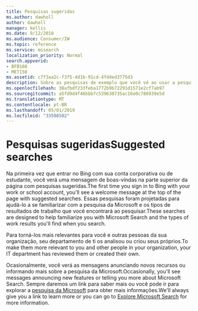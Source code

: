 ```yaml
---
title: Pesquisas sugeridas
ms.author: dawholl
author: dawholl
manager: kellis
ms.date: 9/12/2018
ms.audience: Consumer/IW
ms.topic: reference
ms.service: mssearch
localization_priority: Normal
search.appverid:
- BFB160
- MET150
ms.assetid: c7f3aa2c-f3f5-4d1b-91cd-4fd4ed3775d3
description: Sobre as pesquisas de exemplo que você vê ao usar a pesquisa da Microsoft
ms.openlocfilehash: 38afbdf233feba1772b9b72291d1571e2cf7ab97
ms.sourcegitcommit: a5fd9d4f46bbb7c539630735ac16e0c786939e5d
ms.translationtype: MT
ms.contentlocale: pt-BR
ms.lasthandoff: 05/01/2019
ms.locfileid: "33508502"
---
```

# <a name="suggested-searches"></a><span data-ttu-id="4235b-103">Pesquisas sugeridas</span><span class="sxs-lookup"><span data-stu-id="4235b-103">Suggested searches</span></span>

<span data-ttu-id="4235b-104">Na primeira vez que entrar no Bing com sua conta corporativa ou de estudante, você verá uma mensagem de boas-vindas na parte superior da página com pesquisas sugeridas.</span><span class="sxs-lookup"><span data-stu-id="4235b-104">The first time you sign in to Bing with your work or school account, you'll see a welcome message at the top of the page with suggested searches.</span></span> <span data-ttu-id="4235b-105">Essas pesquisas foram projetadas para ajudá-lo a se familiarizar com a pesquisa da Microsoft e os tipos de resultados de trabalho que você encontrará ao pesquisar.</span><span class="sxs-lookup"><span data-stu-id="4235b-105">These searches are designed to help familiarize you with Microsoft Search and the types of work results you'll find when you search.</span></span>
  
<span data-ttu-id="4235b-106">Para torná-los mais relevantes para você e outras pessoas da sua organização, seu departamento de ti os analisou ou criou seus próprios.</span><span class="sxs-lookup"><span data-stu-id="4235b-106">To make them more relevant to you and other people in your organization, your IT department has reviewed them or created their own.</span></span>
  
<span data-ttu-id="4235b-107">Ocasionalmente, você verá as mensagens anunciando novos recursos ou informando mais sobre a pesquisa da Microsoft.</span><span class="sxs-lookup"><span data-stu-id="4235b-107">Occasionally, you'll see messages announcing new features or telling you more about Microsoft Search.</span></span> <span data-ttu-id="4235b-108">Sempre daremos um link para saber mais ou você pode ir para explorar a [pesquisa da Microsoft](https://www.bing.com/business/explore) para obter mais informações.</span><span class="sxs-lookup"><span data-stu-id="4235b-108">We'll always give you a link to learn more or you can go to [Explore Microsoft Search](https://www.bing.com/business/explore) for more information.</span></span> 

  

